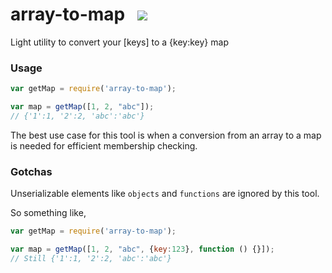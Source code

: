 # array-to-map &nbsp;<a>	<img src="https://api.travis-ci.org/ashubham/array-to-map.png"/>  </a>

Light utility to convert your [keys] to a {key:key} map


### Usage

```javascript
var getMap = require('array-to-map');

var map = getMap([1, 2, "abc"]);
// {'1':1, '2':2, 'abc':'abc'}
```
The best use case for this tool is when a conversion from an array to a map is needed for efficient membership checking.


### Gotchas

Unserializable elements like `objects` and `functions` are ignored by this tool.

So something like,
```javascript
var getMap = require('array-to-map');

var map = getMap([1, 2, "abc", {key:123}, function () {}]);
// Still {'1':1, '2':2, 'abc':'abc'}
```

